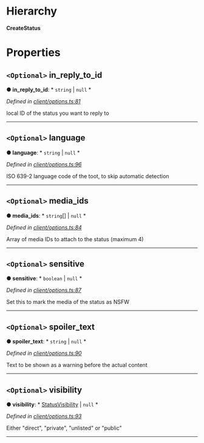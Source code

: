 

# Hierarchy

**CreateStatus**

# Properties

<a id="in_reply_to_id"></a>

## `<Optional>` in_reply_to_id

**● in_reply_to_id**: * `string` &#124; `null`
*

*Defined in [client/options.ts:81](https://github.com/aendrew/core/blob/9182182/src/client/options.ts#L81)*

local ID of the status you want to reply to

___
<a id="language"></a>

## `<Optional>` language

**● language**: * `string` &#124; `null`
*

*Defined in [client/options.ts:96](https://github.com/aendrew/core/blob/9182182/src/client/options.ts#L96)*

ISO 639-2 language code of the toot, to skip automatic detection

___
<a id="media_ids"></a>

## `<Optional>` media_ids

**● media_ids**: * `string`[] &#124; `null`
*

*Defined in [client/options.ts:84](https://github.com/aendrew/core/blob/9182182/src/client/options.ts#L84)*

Array of media IDs to attach to the status (maximum 4)

___
<a id="sensitive"></a>

## `<Optional>` sensitive

**● sensitive**: * `boolean` &#124; `null`
*

*Defined in [client/options.ts:87](https://github.com/aendrew/core/blob/9182182/src/client/options.ts#L87)*

Set this to mark the media of the status as NSFW

___
<a id="spoiler_text"></a>

## `<Optional>` spoiler_text

**● spoiler_text**: * `string` &#124; `null`
*

*Defined in [client/options.ts:90](https://github.com/aendrew/core/blob/9182182/src/client/options.ts#L90)*

Text to be shown as a warning before the actual content

___
<a id="visibility"></a>

## `<Optional>` visibility

**● visibility**: * [StatusVisibility](../modules/_entities_status_.md#statusvisibility) &#124; `null`
*

*Defined in [client/options.ts:93](https://github.com/aendrew/core/blob/9182182/src/client/options.ts#L93)*

Either "direct", "private", "unlisted" or "public"

___

